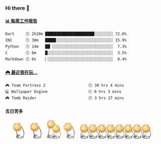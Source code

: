 ### Hi there 👋  

 <!-- waka-box start -->
#### <a href="https://gist.github.com/51d75cccce903a25b1f8cd7ca9d3a329" target="_blank">📊 每周工作报告</a>
```text
Dart     🕓 2h20m █████████████████████▊░░░░░░░░ 72.8%
INI      🕓 30m   ████▊░░░░░░░░░░░░░░░░░░░░░░░░░ 15.9%
Python   🕓 14m   ██▏░░░░░░░░░░░░░░░░░░░░░░░░░░░  7.3%
C        🕓 6m    █░░░░░░░░░░░░░░░░░░░░░░░░░░░░░  3.5%
Markdown 🕓 0s    ▏░░░░░░░░░░░░░░░░░░░░░░░░░░░░░  0.4%
```
<!-- Powered by https://github.com/journey-ad/waka-box-go . -->
<!-- waka-box end -->


 <!-- steam-box start -->
#### <a href="https://gist.github.com/3b0d2519577a02ab95e5d0d7ca4fa814" target="_blank">🎮 最近我在玩…</a>
```text
🎮 Team Fortress 2                   🕘 30 hrs 4 mins
💻 Wallpaper Engine                  🕘 0 hrs 3 mins
🎮 Tomb Raider                       🕘 3 hrs 27 mins
```
<!-- Powered by https://github.com/YouEclipse/steam-box . -->
<!-- steam-box end -->

#### 去日苦多
![](990672b3e82963502a597c34e55546b5.gif)


<!--
**oneto1/oneto1** is a ✨ _special_ ✨ repository because its `README.md` (this file) appears on your GitHub profile.

Here are some ideas to get you started:

- 🔭 I’m currently working on ...
- 🌱 I’m currently learning ...
- 👯 I’m looking to collaborate on ...
- 🤔 I’m looking for help with ...
- 💬 Ask me about ...
- 📫 How to reach me: ...
- 😄 Pronouns: ...
- ⚡ Fun fact: ...
-->
